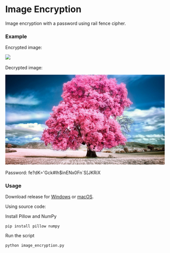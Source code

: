 # Image Encryption
Image encryption with a password using rail fence cipher.

### Example

<p>Encrypted image:</p>
<img src="example/encrypted_image_987140.png" width="800">

<p>Decrypted image:</p>
<img src="example/decrypted_image_987140.png" width="800">

Password: fe?dK='Gck#Ih$inENx0Fn`S[JKRiX

### Usage

Download release for [Windows](https://github.com/ilyakotsar/image-encryption/releases/download/v1.0.0/image_encryption.exe) or [macOS](https://github.com/ilyakotsar/image-encryption/releases/download/v1.0.0/macOS_image_encryption.zip).

Using source code:

Install Pillow and NumPy
```
pip install pillow numpy
```

Run the script
```
python image_encryption.py
```
